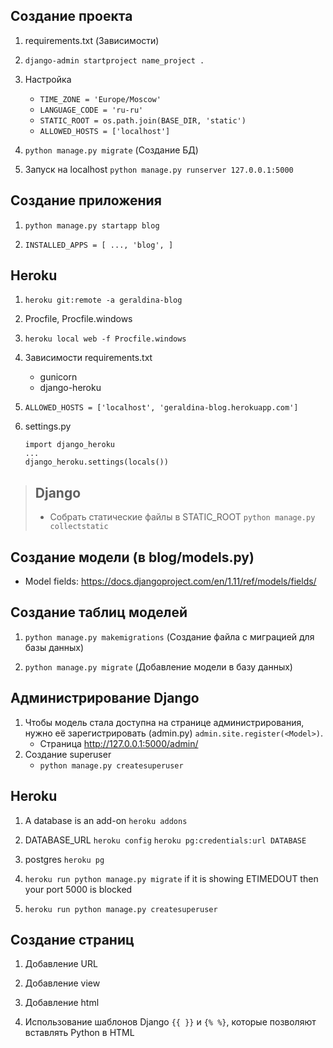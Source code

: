 ## Создание проекта
1. requirements.txt (Зависимости)
2. `django-admin startproject name_project .`
3. Настройка
  
    * `TIME_ZONE = 'Europe/Moscow'`
    * `LANGUAGE_CODE = 'ru-ru'`
    * `STATIC_ROOT = os.path.join(BASE_DIR, 'static')`
    * `ALLOWED_HOSTS = ['localhost']`

4. `python manage.py migrate` (Создание БД)
5. Запуск на localhost `python manage.py runserver 127.0.0.1:5000`

## Создание приложения
1. `python manage.py startapp blog`

2. `INSTALLED_APPS = [ ..., 'blog', ]`

## Heroku
1. `heroku git:remote -a geraldina-blog`
2. Procfile, Procfile.windows
3. `heroku local web -f Procfile.windows`
4. Зависимости requirements.txt

    * gunicorn
    * django-heroku

5. `ALLOWED_HOSTS = ['localhost', 'geraldina-blog.herokuapp.com']`
6. settings.py

    ```
    import django_heroku
    ...
    django_heroku.settings(locals())
    ```

> ## Django
> * Собрать статические файлы в STATIC_ROOT `python manage.py collectstatic`

## Создание модели (в blog/models.py)

* Model fields:
https://docs.djangoproject.com/en/1.11/ref/models/fields/

## Создание таблиц моделей
1. `python manage.py makemigrations` (Создание файла с миграцией для базы данных)

2. `python manage.py migrate` (Добавление модели в базу данных)

## Администрирование Django
1. Чтобы модель стала доступна на странице администрирования, нужно её зарегистрировать (admin.py) `admin.site.register(<Model>)`. 
    * Страница http://127.0.0.1:5000/admin/
2. Создание superuser
    * `python manage.py createsuperuser`

## Heroku
1. A database is an add-on `heroku addons`

2. DATABASE_URL `heroku config` `heroku pg:credentials:url DATABASE`

3. postgres `heroku pg`

4. `heroku run python manage.py migrate` if it is showing ETIMEDOUT then your port 5000 is blocked

5. `heroku run python manage.py createsuperuser`

## Создание страниц
1. Добавление URL

2. Добавление view

3. Добавление html

4. Использование шаблонов Django `{{ }}` и `{% %}`, которые позволяют вставлять Python в HTML